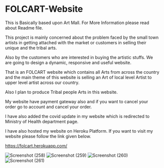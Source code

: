 # FOLCART-Website
This is Basically based upon Art Mall. For More Information please read about Readme file. 


This project is mainly concerned about the problem faced by the small town artists in getting attached with the market or customers in selling their unique and the tribal arts.

Also by the customers who are interested in buying the artistic stuffs. We are going to design a dynamic, responsive and useful website. 

That is an FOLCART website which contains all Arts from across the country and the main theme of this website is selling an Art of local level Artist to upper level artist across our country.

Also I plan to produce Tribal people Arts in this website.

My website have payment gateway also and if you want to cancel your order go to account and cancel your order. 

I have also added the covid update in my website which is redirected to Ministry of Health department page. 


I have also hosted my website on Heroku Platform. If you want to visit my website please follow the link given below.


https://folcart.herokuapp.com/


![Screenshot (258)](https://user-images.githubusercontent.com/53000452/126602308-6d0dc428-63b1-40de-896f-1ec64ed91c60.png)
![Screenshot (259)](https://user-images.githubusercontent.com/53000452/126602317-1b78c4e0-c6c1-4635-9c00-0357a3ddff1f.png)
![Screenshot (260)](https://user-images.githubusercontent.com/53000452/126602337-2eaf942c-8907-4d13-ae8f-e1a875fb45ed.png)
![Screenshot (261)](https://user-images.githubusercontent.com/53000452/126602351-72677c60-4d46-4880-85ef-1cf11d968d50.png)

